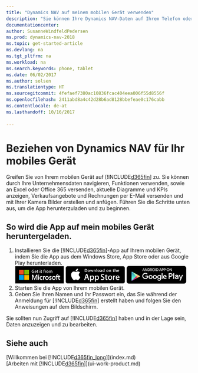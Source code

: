 ```yaml
---
title: "Dynamics NAV auf meinem mobilen Gerät verwenden"
description: "Sie können Ihre Dynamics NAV-Daten auf Ihrem Telefon oder Tablet anzeigen und bearbeiten."
documentationcenter: 
author: SusanneWindfeldPedersen
ms.prod: dynamics-nav-2018
ms.topic: get-started-article
ms.devlang: na
ms.tgt_pltfrm: na
ms.workload: na
ms.search.keywords: phone, tablet
ms.date: 06/02/2017
ms.author: solsen
ms.translationtype: HT
ms.sourcegitcommit: 4fefaef7380ac10836fcac404eea006f55d8556f
ms.openlocfilehash: 2411abd8a4c42d28b6ad8128bbefeae0c176cabb
ms.contentlocale: de-at
ms.lasthandoff: 10/16/2017

---
```


# <a name="getting-dynamics-nav-on-your-mobile-device"></a>Beziehen von Dynamics NAV für Ihr mobiles Gerät
Greifen Sie von Ihrem mobilen Gerät auf [!INCLUDE[d365fin](includes/d365fin_md.md)] zu. Sie können durch Ihre Unternehmensdaten navigieren, Funktionen verwenden, sowie an Excel oder Office 365 versenden, aktuelle Diagramme und KPIs anzeigen, Verkaufsangebote und Rechnungen per E-Mail versenden und mit Ihrer Kamera Bilder erstellen und anfügen. Führen Sie die Schritte unten aus, um die App herunterzuladen und zu beginnen.

## <a name="to-get-the-app-on-my-mobile-device"></a>So wird die App auf mein mobiles Gerät heruntergeladen.
1. Installieren Sie die [!INCLUDE[d365fin](includes/d365fin_md.md)]-App auf Ihrem mobilen Gerät, indem Sie die App aus dem Windows Store, App Store oder aus Google Play herunterladen.  
[![Windows Store](./media/install-mobile-app/windowsstore.png)](http://go.microsoft.com/fwlink/?LinkId=734848)
[![App Store](./media/install-mobile-app/appstore.png)](http://go.microsoft.com/fwlink/?LinkId=734847) [![Google Play](./media/install-mobile-app/googleplay.png)](http://go.microsoft.com/fwlink/?LinkId=734849)  
2. Starten Sie die App von Ihrem mobilen Gerät.
3. Geben Sie Ihren Namen und Ihr Passwort ein, das Sie während der Anmeldung für [!INCLUDE[d365fin](includes/d365fin_md.md)] erstellt haben und folgen Sie den Anweisungen auf dem Bildschirm.

Sie sollten nun Zugriff auf [!INCLUDE[d365fin](includes/d365fin_md.md)] haben und in der Lage sein, Daten anzuzeigen und zu bearbeiten.

## <a name="see-also"></a>Siehe auch
[Willkommen bei [!INCLUDE[d365fin_long](includes/d365fin_long_md.md)]](index.md)  
[Arbeiten mit [!INCLUDE[d365fin](includes/d365fin_md.md)]](ui-work-product.md)  

